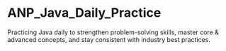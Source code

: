 # ANP_Java_Daily_Practice
Practicing Java daily to strengthen problem-solving skills, master core &amp; advanced concepts, and stay consistent with industry best practices.
